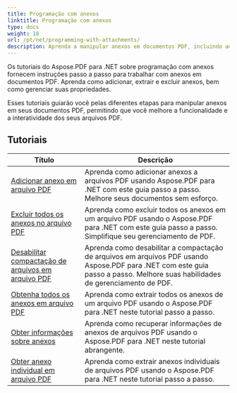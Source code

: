 ```yaml
---
title: Programação com anexos
linktitle: Programação com anexos
type: docs
weight: 18
url: /pt/net/programming-with-attachments/
description: Aprenda a manipular anexos em documentos PDF, incluindo adicioná-los, extraí-los e excluí-los, para melhorar a funcionalidade dos arquivos PDF.
---
```

Os tutoriais do Aspose.PDF para .NET sobre programação com anexos fornecem instruções passo a passo para trabalhar com anexos em documentos PDF. Aprenda como adicionar, extrair e excluir anexos, bem como gerenciar suas propriedades.

Esses tutoriais guiarão você pelas diferentes etapas para manipular anexos em seus documentos PDF, permitindo que você melhore a funcionalidade e a interatividade dos seus arquivos PDF.

## Tutoriais
| Título | Descrição |
| --- | --- | 
| [Adicionar anexo em arquivo PDF](./add-attachment/) | Aprenda como adicionar anexos a arquivos PDF usando Aspose.PDF para .NET com este guia passo a passo. Melhore seus documentos sem esforço. |  
| [Excluir todos os anexos no arquivo PDF](./delete-all-attachments/) | Aprenda como excluir todos os anexos em um arquivo PDF usando o Aspose.PDF para .NET com este guia passo a passo. Simplifique seu gerenciamento de PDF. |  
| [Desabilitar compactação de arquivos em arquivo PDF](./disable-files-compression/) | Aprenda como desabilitar a compactação de arquivos em arquivos PDF usando Aspose.PDF para .NET com este guia passo a passo. Melhore suas habilidades de gerenciamento de PDF. |  
| [Obtenha todos os anexos em arquivo PDF](./get-all-the-attachments/) | Aprenda como extrair todos os anexos de um arquivo PDF usando o Aspose.PDF para .NET neste tutorial passo a passo. |  
| [Obter informações sobre anexos](./get-attachment-info/) | Aprenda como recuperar informações de anexos de arquivos PDF usando o Aspose.PDF para .NET neste tutorial abrangente. |  
| [Obter anexo individual em arquivo PDF](./get-individual-attachment/) | Aprenda como extrair anexos individuais de arquivos PDF usando o Aspose.PDF para .NET neste tutorial passo a passo.  |  
